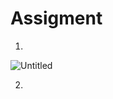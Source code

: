 # Assigment
1.
![Untitled](https://user-images.githubusercontent.com/80156125/114596692-97c27e00-9c98-11eb-8210-dc283f833f10.png)

2.
